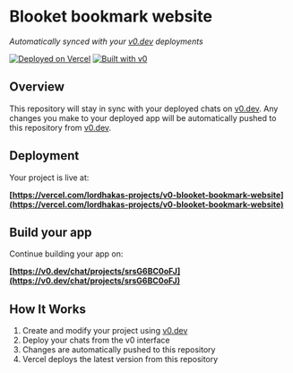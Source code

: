 # Blooket bookmark website

*Automatically synced with your [v0.dev](https://v0.dev) deployments*

[![Deployed on Vercel](https://img.shields.io/badge/Deployed%20on-Vercel-black?style=for-the-badge&logo=vercel)](https://vercel.com/lordhakas-projects/v0-blooket-bookmark-website)
[![Built with v0](https://img.shields.io/badge/Built%20with-v0.dev-black?style=for-the-badge)](https://v0.dev/chat/projects/srsG6BC0oFJ)

## Overview

This repository will stay in sync with your deployed chats on [v0.dev](https://v0.dev).
Any changes you make to your deployed app will be automatically pushed to this repository from [v0.dev](https://v0.dev).

## Deployment

Your project is live at:

**[https://vercel.com/lordhakas-projects/v0-blooket-bookmark-website](https://vercel.com/lordhakas-projects/v0-blooket-bookmark-website)**

## Build your app

Continue building your app on:

**[https://v0.dev/chat/projects/srsG6BC0oFJ](https://v0.dev/chat/projects/srsG6BC0oFJ)**

## How It Works

1. Create and modify your project using [v0.dev](https://v0.dev)
2. Deploy your chats from the v0 interface
3. Changes are automatically pushed to this repository
4. Vercel deploys the latest version from this repository